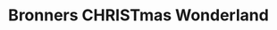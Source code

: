 ---
title: "Bronners CHRISTmas Wonderland"
url: /frankenmuth/bronners-christmas-wonderland/
shop: shop
---